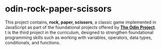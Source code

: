 # odin-rock-paper-scissors

This project contains, **rock, paper, scissors**, a classic game implemented in JavaScript as part of the foundational projects offered by **[The Odin Project](https://www.theodinproject.com/)**. t is the third project in the curriculum, designed to strengthen foundational programming skills such as working with variables, operators, data types, conditionals, and functions.

